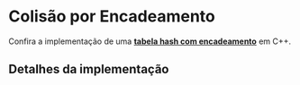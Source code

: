 # Colisão por Encadeamento

Confira a implementação de uma **[tabela hash com encadeamento](hashEncadeamento.cpp)** em C++.

## Detalhes da implementação
